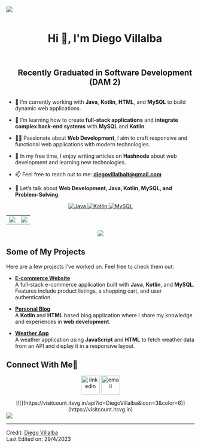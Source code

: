 <!--horizontal divider(gradiant)-->
<img src="https://user-images.githubusercontent.com/73097560/115834477-dbab4500-a447-11eb-908a-139a6edaec5c.gif">

<!--h1 without bottom border-->
<div id="user-content-toc">
  <ul align="center">
    <summary><h1 style="display: inline-block">Hi 👋, I'm Diego Villalba</h1></summary>
  </ul>
</div>

<!--h2 without bottom border-->
<div id="user-content-toc">
  <ul align="center">
    <summary><h2 style="display: inline-block">Recently Graduated in Software Development (DAM 2)</h2></summary>
  </ul>
</div>

<!--Intro start-->
- 🔭 I’m currently working with **Java**, **Kotlin**, **HTML**, and **MySQL** to build dynamic web applications.

- 🌱 I’m learning how to create **full-stack applications** and **integrate complex back-end systems** with **MySQL** and **Kotlin**.

- 👨‍💻 Passionate about **Web Development**, I aim to craft responsive and functional web applications with modern technologies.

- 📝 In my free time, I enjoy writing articles on **Hashnode** about web development and learning new technologies.

- 📫 Feel free to reach out to me: **diegovillalbait@gmail.com**

- 💬 Let’s talk about **Web Development, Java, Kotlin, MySQL, and Problem-Solving**.

<!--Intro end-->

<!-- Badges -->
<p align="center">
  <a href="https://dev.to/envoy_/150-badges-for-github-pnk" target="_blank">
    <img src="https://img.shields.io/badge/Java-007396?style=for-the-badge&logo=java&logoColor=white" alt="Java" />
  </a>
  <a href="https://dev.to/envoy_/150-badges-for-github-pnk" target="_blank">
    <img src="https://img.shields.io/badge/Kotlin-7F52FF?style=for-the-badge&logo=kotlin&logoColor=white" alt="Kotlin" />
  </a>
  <a href="https://dev.to/envoy_/150-badges-for-github-pnk" target="_blank">
    <img src="https://img.shields.io/badge/MySQL-4479A1?style=for-the-badge&logo=mysql&logoColor=white" alt="MySQL" />
  </a>
</p>

<!-- Stats & Trophy -->
<p align="center">
  <table align="center">
    <tr border="none">
      <td width="50%" align="center">
        <img align="center" src="https://github-readme-stats.vercel.app/api?username=DiegoVillalba&theme=dark&show_icons=true&count_private=true" />
      </td>
      <td width="50%" align="center">
        <img align="center" src="https://github-readme-stats.anuraghazra1.vercel.app/api/top-langs/?username=DiegoVillalba&theme=dark&hide_border=false&no-bg=true&no-frame=true&langs_count=10"/>
      </td>
    </tr>
  </table>
</p>

<!-- Skill Icons -->
<p align="center">
  <a href="https://skillicons.dev">
    <img src="https://skillicons.dev/icons?i=java,kotlin,html,mysql" />
  </a>
</p>

<!-- Project Showcase -->
## Some of My Projects

Here are a few projects I've worked on. Feel free to check them out:

- [**E-commerce Website**](https://github.com/DiegoVillalba/e-commerce-project)  
  A full-stack e-commerce application built with **Java**, **Kotlin**, and **MySQL**. Features include product listings, a shopping cart, and user authentication.

- [**Personal Blog**](https://github.com/DiegoVillalba/personal-blog)  
  A **Kotlin** and **HTML** based blog application where I share my knowledge and experiences in **web development**.

- [**Weather App**](https://github.com/DiegoVillalba/weather-app)  
  A weather application using **JavaScript** and **HTML** to fetch weather data from an API and display it in a responsive layout.

<!-- Connect with me -->
## Connect With Me🤝

<p align="center">
  <a href="https://www.linkedin.com/in/diegovillalbagaraballu/" target="blank"><img align="center" src="https://user-images.githubusercontent.com/88904952/234979284-68c11d7f-1acc-4f0c-ac78-044e1037d7b0.png" alt="linkedin" height="50" width="50" /></a>
  <a href="mailto:diegovillalbait@gmail.com" target="blank"><img align="center" src="https://user-images.githubusercontent.com/88904952/234982196-562aea17-5532-4550-8c08-1c7cb994a541.png" alt="email" height="50" width="50" /></a>
</p>

<!-- Profile Visit Count -->
<div align="center">
  [![](https://visitcount.itsvg.in/api?id=DiegoVillalba&icon=3&color=6)](https://visitcount.itsvg.in)
</div>

<!--horizontal divider(gradiant)-->
<img src="https://user-images.githubusercontent.com/73097560/115834477-dbab4500-a447-11eb-908a-139a6edaec5c.gif">

----------------------------------------------------------------------  
Credit: [Diego Villalba](https://github.com/DiegoVillalba)  
Last Edited on: 29/4/2023
